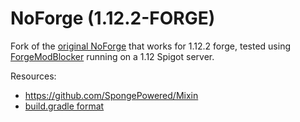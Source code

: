 # NoForge (1.12.2-FORGE)

Fork of the [original NoForge](https://git.liquidbounce.net/CCBlueX/NoForge) that
works for 1.12.2 forge, tested using [ForgeModBlocker](https://www.spigotmc.org/resources/forgemodblocker.45220) running
on a 1.12 Spigot server.

Resources:
- https://github.com/SpongePowered/Mixin
- [build.gradle format](https://github.com/Choonster-Minecraft-Mods/TestMod3/blob/97c54505d9b62ea8b3a19c37d9ceb55f209eb2b1/build.gradle#L55-L69)